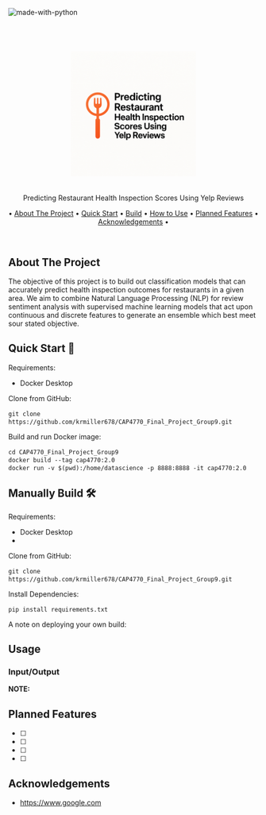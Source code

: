 ![made-with-python](https://img.shields.io/badge/Made_with-Python-yellow)

<!-- LOGO -->
<br />
<h1>
<p align="center">
  <img src="https://github.com/krmiller678/CAP4770_Final_Project_Group9/blob/main/yelp_reviews.png" alt="Logo", width="50%", height ="auto">
  <br>
</h1>
  <p align="center">
    Predicting Restaurant Health Inspection Scores Using Yelp Reviews
    <br />
    </p>
</p>
<p align="center">
  • <a href="#about-the-project">About The Project</a> •
  <a href="#quick-start">Quick Start</a> •
  <a href="#manually-build">Build</a> •
  <a href="#usage">How to Use</a> •
  <a href="#planned-features">Planned Features</a> •
  <a href="#acknowledgements">Acknowledgements</a> •
</p>  

<p align="center">
 
<img src="">
</p>                                                                                                                             
                                                                                                                                                      
## About The Project 
The objective of this project is to build out classification models that can accurately predict health inspection outcomes for restaurants in a given area. We aim to combine Natural Language Processing (NLP) for review sentiment analysis with supervised machine learning models that act upon continuous and discrete features to generate an ensemble which best meet sour stated objective.

<a id="quick-start"></a>
## Quick Start 🚀

Requirements:
- Docker Desktop

Clone from GitHub:
```
git clone https://github.com/krmiller678/CAP4770_Final_Project_Group9.git
```

Build and run Docker image:
```
cd CAP4770_Final_Project_Group9
docker build --tag cap4770:2.0
docker run -v $(pwd):/home/datascience -p 8888:8888 -it cap4770:2.0
```


<a id="manually-build"></a>
## Manually Build 🛠️

Requirements:
- Docker Desktop
- 

Clone from GitHub:
```
git clone https://github.com/krmiller678/CAP4770_Final_Project_Group9.git
```

Install Dependencies:  
```
pip install requirements.txt
```
A note on deploying your own build:

## Usage
### Input/Output

**NOTE:** 

## Planned Features
- [ ] 
- [ ] 
- [ ] 
- [ ] 

## Acknowledgements
- https://www.google.com

